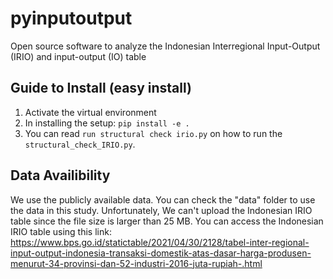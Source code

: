 # pyinputoutput
Open source software to analyze the Indonesian Interregional Input-Output (IRIO) and input-output (IO) table

## Guide to Install (easy install)
1. Activate the virtual environment
2. In installing the setup: `pip install -e .`
3. You can read `run structural check irio.py` on how to run the `structural_check_IRIO.py`.

## Data Availibility
We use the publicly available data. You can check the "data" folder to use the data in this study. 
Unfortunately, We can't upload the Indonesian IRIO table since the file size is larger than 25 MB. 
You can access the Indonesian IRIO table using this link: https://www.bps.go.id/statictable/2021/04/30/2128/tabel-inter-regional-input-output-indonesia-transaksi-domestik-atas-dasar-harga-produsen-menurut-34-provinsi-dan-52-industri-2016-juta-rupiah-.html
